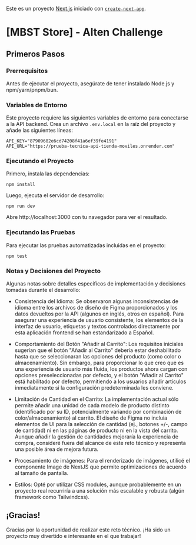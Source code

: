 Este es un proyecto [Next.js](https://nextjs.org) iniciado con [`create-next-app`](https://nextjs.org/docs/app/api-reference/cli/create-next-app).

# [MBST Store] - Alten Challenge

## Primeros Pasos

### Prerrequisitos

Antes de ejecutar el proyecto, asegúrate de tener instalado Node.js y npm/yarn/pnpm/bun.

### Variables de Entorno

Este proyecto requiere las siguientes variables de entorno para conectarse a la API backend. Crea un archivo `.env.local` en la raíz del proyecto y añade las siguientes líneas:

```
API_KEY="87909682e6cd74208f41a6ef39fe4191"
API_URL="https://prueba-tecnica-api-tienda-moviles.onrender.com"
```

### Ejecutando el Proyecto

Primero, instala las dependencias:

```
npm install
```

Luego, ejecuta el servidor de desarrollo:

```
npm run dev
```

Abre http://localhost:3000 con tu navegador para ver el resultado.

### Ejecutando las Pruebas

Para ejecutar las pruebas automatizadas incluidas en el proyecto:

```
npm test
```

### Notas y Decisiones del Proyecto

Algunas notas sobre detalles específicos de implementación y decisiones tomadas durante el desarrollo:

- Consistencia del Idioma: Se observaron algunas inconsistencias de idioma entre los archivos de diseño de Figma proporcionados y los datos devueltos por la API (algunos en inglés, otros en español). Para asegurar una experiencia de usuario consistente, los elementos de la interfaz de usuario, etiquetas y textos controlados directamente por esta aplicación frontend se han estandarizado a Español.

- Comportamiento del Botón "Añadir al Carrito": Los requisitos iniciales sugerían que el botón "Añadir al Carrito" debería estar deshabilitado hasta que se seleccionaran las opciones del producto (como color o almacenamiento). Sin embargo, para proporcionar lo que creo que es una experiencia de usuario más fluida, los productos ahora cargan con opciones preseleccionadas por defecto, y el botón "Añadir al Carrito" está habilitado por defecto, permitiendo a los usuarios añadir artículos inmediatamente si la configuración predeterminada les conviene.

- Limitación de Cantidad en el Carrito: La implementación actual sólo permite añadir una unidad de cada modelo de producto distinto (identificado por su ID, potencialmente variando por combinación de color/almacenamiento) al carrito. El diseño de Figma no incluía elementos de UI para la selección de cantidad (ej., botones +/-, campo de cantidad) ni en las páginas de producto ni en la vista del carrito. Aunque añadir la gestión de cantidades mejoraría la experiencia de compra, consideré fuera del alcance de este reto técnico y representa una posible área de mejora futura.

- Procesamiento de imágenes: Para el renderizado de imágenes, utilicé el componente Image de NextJS que permite optimizaciones de acuerdo al tamaño de pantalla.

- Estilos: Opté por utilizar CSS modules, aunque probablemente en un proyecto real recurriría a una solución más escalable y robusta (algún framework como Tailwindcss).

## ¡Gracias!

Gracias por la oportunidad de realizar este reto técnico. ¡Ha sido un proyecto muy divertido e interesante en el que trabajar!
